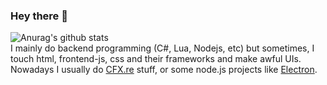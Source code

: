 ### Hey there 👋
![Anurag's github stats](https://github-readme-stats.vercel.app/api?username=ledandris&count_private=true&show_icons=true&title_color=d35400&text_color=d35400) <br>
I mainly do backend programming (C#, Lua, Nodejs, etc) but sometimes, I touch html, frontend-js, css and their frameworks and make awful UIs. <br>
Nowadays I usually do [CFX.re](https://github.com/citizenfx) stuff, or some node.js projects like [Electron](https://github.com/electron/electron). <br>



